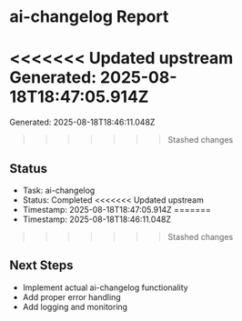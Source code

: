 # ai-changelog Report

<<<<<<< Updated upstream
Generated: 2025-08-18T18:47:05.914Z
=======
Generated: 2025-08-18T18:46:11.048Z
>>>>>>> Stashed changes

## Status
- Task: ai-changelog
- Status: Completed
<<<<<<< Updated upstream
- Timestamp: 2025-08-18T18:47:05.914Z
=======
- Timestamp: 2025-08-18T18:46:11.048Z
>>>>>>> Stashed changes

## Next Steps
- Implement actual ai-changelog functionality
- Add proper error handling
- Add logging and monitoring
